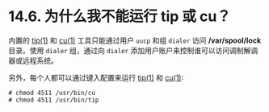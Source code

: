 # 14.6. 为什么我不能运行 tip 或 cu？

内置的 [tip(1)](https://www.freebsd.org/cgi/man.cgi?query=tip&sektion=1&format=html) 和 [cu(1)](https://www.freebsd.org/cgi/man.cgi?query=cu&sektion=1&format=html) 工具只能通过用户 `uucp` 和组 `dialer` 访问 **/var/spool/lock** 目录。使用 `dialer` 组，通过向 `dialer` 添加用户账户来控制谁可以访问调制解调器或远程系统。

另外，每个人都可以通过键入配置来运行 [tip(1)](https://www.freebsd.org/cgi/man.cgi?query=tip&sektion=1&format=html) 和 [cu(1)](https://www.freebsd.org/cgi/man.cgi?query=cu&sektion=1&format=html):

```
# chmod 4511 /usr/bin/cu
# chmod 4511 /usr/bin/tip
```
